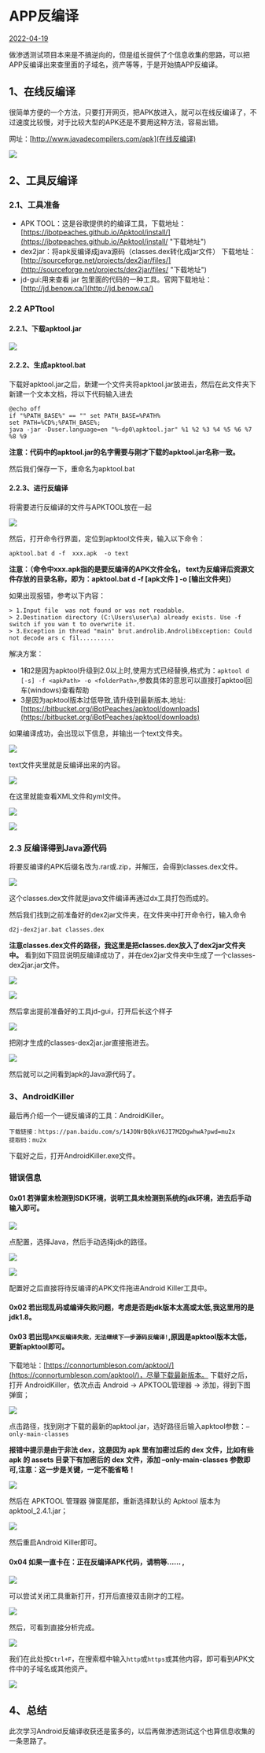 # APP反编译

[2022-04-19]()

做渗透测试项目本来是不搞逆向的，但是组长提供了个信息收集的思路，可以把APP反编译出来查里面的子域名，资产等等，于是开始搞APP反编译。

## 1、在线反编译
很简单方便的一个方法，只要打开网页，把APK放进入，就可以在线反编译了，不过速度比较慢，对于比较大型的APK还是不要用这种方法，容易出错。

网址：[http://www.javadecompilers.com/apk](在线反编译)

![](1.png)

## 2、工具反编译

### 2.1、工具准备
 - APK TOOL：这是谷歌提供的的编译工具，下载地址：[https://ibotpeaches.github.io/Apktool/install/](https://ibotpeaches.github.io/Apktool/install/ "下载地址")
 - dex2jar：将apk反编译成java源码（classes.dex转化成jar文件） 下载地址：[http://sourceforge.net/projects/dex2jar/files/](http://sourceforge.net/projects/dex2jar/files/ "下载地址")
 - jd-gui:用来查看 jar 包里面的代码的一种工具。官网下载地址：[http://jd.benow.ca/](http://jd.benow.ca/)

### 2.2 APTtool
#### 2.2.1、下载apktool.jar

![](2.png)

#### 2.2.2、生成apktool.bat
下载好apktool.jar之后，新建一个文件夹将apktool.jar放进去，然后在此文件夹下新建一个文本文档，将以下代码输入进去

	@echo off
	if "%PATH_BASE%" == "" set PATH_BASE=%PATH%
	set PATH=%CD%;%PATH_BASE%;
	java -jar -Duser.language=en "%~dp0\apktool.jar" %1 %2 %3 %4 %5 %6 %7 %8 %9

**注意：代码中的apktool.jar的名字需要与刚才下载的apktool.jar名称一致。**

然后我们保存一下，重命名为apktool.bat

#### 2.2.3、进行反编译
将需要进行反编译的文件与APKTOOL放在一起

![](3.png)

然后，打开命令行界面，定位到apktool文件夹，输入以下命令：

	apktool.bat d -f  xxx.apk  -o text

**注意：（命令中xxx.apk指的是要反编译的APK文件全名， text为反编译后资源文件存放的目录名称，即为：apktool.bat   d  -f    [apk文件 ]  -o  [输出文件夹]）**

如果出现报错，参考以下内容：

	> 1.Input file  was not found or was not readable.
	> 2.Destination directory (C:\Users\user\a) already exists. Use -f switch if you wan t to overwrite it.
	> 3.Exception in thread "main" brut.androlib.AndrolibException: Could not decode ars c fil..........


解决方案：

- 1和2是因为apktool升级到2.0以上时,使用方式已经替换,格式为：`apktool d [-s] -f <apkPath> -o <folderPath>`,参数具体的意思可以直接打apktool回车(windows)查看帮助
- 3是因为apktool版本过低导致,请升级到最新版本,地址: [https://bitbucket.org/iBotPeaches/apktool/downloads](https://bitbucket.org/iBotPeaches/apktool/downloads)

如果编译成功，会出现以下信息，并输出一个text文件夹。

![](4.png)

text文件夹里就是反编译出来的内容。

![](5.png)

在这里就能查看XML文件和yml文件。

![](6.png)

![](7.png)

### 2.3 反编译得到Java源代码
将要反编译的APK后缀名改为.rar或.zip，并解压，会得到classes.dex文件。

![](8.png)

这个classes.dex文件就是java文件编译再通过dx工具打包而成的。

然后我们找到之前准备好的dex2jar文件夹，在文件夹中打开命令行，输入命令

	d2j-dex2jar.bat classes.dex

**注意classes.dex文件的路径，我这里是把classes.dex放入了dex2jar文件夹中。**
看到如下回显说明反编译成功了，并在dex2jar文件夹中生成了一个classes-dex2jar.jar文件。

![](9.png)

![](10.png)

然后拿出提前准备好的工具jd-gui，打开后长这个样子

![](11.png)

把刚才生成的classes-dex2jar.jar直接拖进去。

![](12.png)

然后就可以之间看到apk的Java源代码了。

### 3、AndroidKiller
最后再介绍一个一键反编译的工具：AndroidKiller。

	下载链接：https://pan.baidu.com/s/14JONrBQkxV6JI7M2DgwhwA?pwd=mu2x
	提取码：mu2x

下载好之后，打开AndroidKiller.exe文件。
### 错误信息
#### 0x01 若弹窗未检测到SDK环境，说明工具未检测到系统的jdk环境，进去后手动输入即可。

![](13.png)

点配置，选择Java，然后手动选择jdk的路径。

![](14.png)

![](15.png)

配置好之后直接将待反编译的APK文件拖进Android Killer工具中。

#### 0x02 若出现乱码或编译失败问题，考虑是否是jdk版本太高或太低,我这里用的是jdk1.8。
#### 0x03 若出现`APK反编译失败，无法继续下一步源码反编译!`,原因是apktool版本太低，更新apktool即可。
下载地址：[https://connortumbleson.com/apktool/](https://connortumbleson.com/apktool/)，尽量下载最新版本。
下载好之后，打开 AndroidKiller，依次点击 Android -> APKTOOL管理器 -> 添加，得到下图弹窗；

![](20.png)

点击路径，找到刚才下载的最新的apktool.jar，选好路径后输入apktool参数：`–only-main-classes`

**报错中提示是由于非法 dex，这是因为 apk 里有加密过后的 dex 文件，比如有些 apk 的 assets 目录下有加密后的 dex 文件，添加 –only-main-classes 参数即可,注意：这一步是关键，一定不能省略！**

![](21.png)

然后在 APKTOOL 管理器 弹窗尾部，重新选择默认的 Apktool 版本为 apktool_2.4.1.jar；

![](22.png)

然后重启Android Killer即可。

#### 0x04 如果一直卡在：正在反编译APK代码，请稍等…… ,

![](16.png)

可以尝试关闭工具重新打开，打开后直接双击刚才的工程。

![](17.png)

然后，可看到直接分析完成。

![](18.png)

我们在此处按`Ctrl+F`，在搜索框中输入`http`或`https`或其他内容，即可看到APK文件中的子域名或其他资产。

![](19.png)

## 4、总结

此次学习Android反编译收获还是蛮多的，以后再做渗透测试这个也算信息收集的一条思路了。